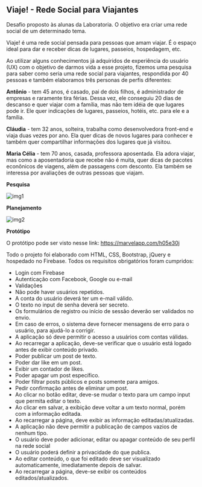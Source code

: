 ## Viaje! - Rede Social para Viajantes

Desafio proposto às alunas da Laboratoria. O objetivo era criar uma rede social de um determinado tema.

Viaje! é uma rede social pensada para pessoas que amam viajar. É o espaço ideal para dar e receber dicas de lugares, passeios, hospedagem, etc. 

Ao utilizar alguns conhecimentos já adquiridos de experiência do usuário (UX) com o objetivo de darmos vida a esse projeto, fizemos uma pesquisa para saber como seria uma rede social para viajantes, respondida por 40 pessoas e também elaboramos três personas de perfis diferentes:

**Antônio** - tem 45 anos, é casado, pai de dois filhos, é administrador de empresas e raramente tira férias. Dessa vez, ele conseguiu 20 dias de descanso e quer viajar com a família, mas não tem idéia de que lugares pode ir. Ele quer indicações de lugares, passeios, hotéis, etc. para ele e a família.

**Cláudia** - tem 32 anos, solteira, trabalha como desenvolvedora front-end e viaja duas vezes por ano. Ela quer dicas de novos lugares para conhecer e também quer compartilhar informações dos lugares que já visitou.

**Maria Célia** - tem 70 anos, casada, professora aposentada. Ela adora viajar, mas como a aposentadoria que recebe não é muita, quer dicas de pacotes econônicos de viagens, além de passagens com desconto. Ela também se interessa por avaliações de outras pessoas que viajam.

**Pesquisa**

![img1](https://user-images.githubusercontent.com/37125582/55923164-a625bd00-5bda-11e9-8ca1-ce519e439720.PNG)

**Planejamento**

![img2](https://user-images.githubusercontent.com/37125582/55923232-f270fd00-5bda-11e9-90d1-de806373e7f2.PNG)

**Protótipo**

O protótipo pode ser visto nesse link: https://marvelapp.com/h05e30j

Todo o projeto foi elaborado com HTML, CSS, Bootstrap, jQuery e hospedado no Firebase. Todos os requisitos obrigatórios foram cumpridos:

- Login com Firebase
- Autenticação com Facebook, Google ou e-mail
- Validações
- Não pode haver usuários repetidos.
- A conta do usuário deverá ter um e-mail válido.
- O texto no input de senha deverá ser secreto.
- Os formulários de registro ou início de sessão deverão ser validados no envio.
- Em caso de erros, o sistema deve fornecer mensagens de erro para o usuário, para ajudá-lo a corrigir.
- A aplicação só deve permitir o acesso a usuários com contas válidas.
- Ao recarregar a aplicação, deve-se verificar que o usuário está logado antes de exibir conteúdo privado.
- Poder publicar um post de texto.
- Poder dar like em um post.
- Exibir um contador de likes.
- Poder apagar um post específico.
- Poder filtrar posts públicos e posts somente para amigos.
- Pedir confirmação antes de eliminar um post.
- Ao clicar no botão editar, deve-se mudar o texto para um campo input que permita editar o texto.
- Ao clicar em salvar, a exibição deve voltar a um texto normal, porém com a informação editada.
- Ao recarregar a página, deve exibir as informação editadas/atualizadas.
- A aplicação não deve permitir a publicação de campos vazios de nenhum tipo.
- O usuário deve poder adicionar, editar ou apagar conteúdo de seu perfil na rede social
- O usuário poderá definir a privacidade do que publica.
- Ao editar conteúdo, o que foi editado deve ser visualizado automaticamente, imediatamente depois de salvar.
- Ao recarregar a página, deve-se exibir os conteúdos editados/atualizados.
